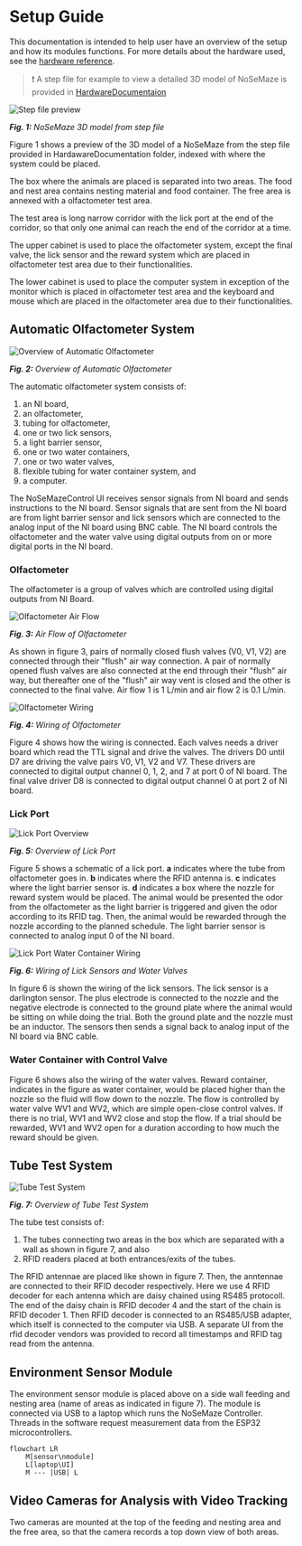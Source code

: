 # Setup Guide

This documentation is intended to help user have an overview of the setup and how its modules functions. For more details about the hardware used, see the [hardware reference](./hardwareReference.md).

> :exclamation: A step file for example to view a detailed 3D model of NoSeMaze is provided in [HardwareDocumentaion](../HardwareDocumentation/)

![Step file preview](/Documentation/_images/NoSeMaze3DIndexed.png)

*__Fig. 1:__ NoSeMaze 3D model from step file*

Figure 1 shows a preview of the 3D model of a NoSeMaze from the step file provided in HardawareDocumentation folder, indexed with where the system could be placed.

The box where the animals are placed is separated into two areas. The food and nest area contains nesting material and food container. The free area is annexed with a olfactometer test area.

The test area is long narrow corridor with the lick port at the end of the corridor, so that only one animal can reach the end of the corridor at a time.

The upper cabinet is used to place the olfactometer system, except the final valve, the lick sensor and the reward system which are placed in olfactometer test area due to their functionalities.

The lower cabinet is used to place the computer system in exception of the monitor which is placed in olfactometer test area and the keyboard and mouse which are placed in the olfactometer area due to their functionalities.

## Automatic Olfactometer System

![Overview of Automatic Olfactometer](/Documentation/_images/automaticOlfactometerOverview.PNG)

*__Fig. 2:__ Overview of Automatic Olfactometer*

The automatic olfactometer system consists of:

1. an NI board,
2. an olfactometer,
3. tubing for olfactometer,
4. one or two lick sensors,
5. a light barrier sensor,
6. one or two water containers,
7. one or two water valves,
8. flexible tubing for water container system, and
9. a computer.

The NoSeMazeControl UI receives sensor signals from NI board and sends instructions to the NI board. Sensor signals that are sent from the NI board are from light barrier sensor and lick sensors which are connected to the analog input of the NI board using BNC cable. The NI board controls the olfactometer and the water valve using digital outputs from on or more digital ports in the NI board.

### Olfactometer

The olfactometer is a group of valves which are controlled using digital outputs from NI Board.

![Olfactometer Air Flow](/Documentation/_images/olfactometerAirFlow.PNG)

*__Fig. 3:__ Air Flow of Olfactometer*

As shown in figure 3, pairs of normally closed flush valves (V0, V1, V2) are connected through their "flush" air way connection. A pair of normally opened flush valves are also connected at the end through their "flush" air way, but thereafter one of the "flush" air way vent is closed and the other is connected to the final valve. Air flow 1 is 1 L/min and air flow 2 is 0.1 L/min.

![Olfactometer Wiring](/Documentation/_images/olfactometerWiring.PNG)

*__Fig. 4:__ Wiring of Olfactometer*

Figure 4 shows how the wiring is connected. Each valves needs a driver board which read the TTL signal and drive the valves. The drivers D0 until D7 are driving the valve pairs V0, V1, V2 and V7. These drivers are connected to digital output channel 0, 1, 2, and 7 at port 0 of NI board. The final valve driver D8 is connected to digital output channel 0 at port 2 of NI board.

### Lick Port

![Lick Port Overview](/Documentation/_images/LickPortSimple.PNG)

*__Fig. 5:__ Overview of Lick Port*

Figure 5 shows a schematic of a lick port. __a__ indicates where the tube from olfactometer goes in. __b__ indicates where the RFID antenna is. __c__ indicates where the light barrier sensor is. __d__ indicates a box where the nozzle for reward system would be placed. The animal would be presented the odor from the olfactometer as the light barrier is triggered and given the odor according to its RFID tag. Then, the animal would be rewarded through the nozzle according to the planned schedule. The light barrier sensor is connected to analog input 0 of the NI board.

![Lick Port Water Container Wiring](/Documentation/_images/LickPortAndWaterWiringAndFlow.PNG)

*__Fig. 6:__ Wiring of Lick Sensors and Water Valves*

In figure 6 is shown the wiring of the lick sensors. The lick sensor is a darlington sensor. The plus electrode is connected to the nozzle and the negative electrode is connected to the ground plate where the animal would be sitting on while doing the trial. Both the ground plate and the nozzle must be an inductor. The sensors then sends a signal back to analog input of the NI board via BNC cable.

### Water Container with Control Valve

Figure 6 shows also the wiring of the water valves. Reward container, indicates in the figure as water container, would be placed higher than the nozzle so the fluid will flow down to the nozzle. The flow is controlled by water valve WV1 and WV2, which are simple open-close control valves. If there is no trial, WV1 and WV2 close and stop
the flow. If a trial should be rewarded, WV1 and WV2 open for a duration according to how much the reward should be given.

## Tube Test System

![Tube Test System](/Documentation/_images/tubeTestWiringSimple.PNG)

*__Fig. 7:__ Overview of Tube Test System*

The tube test consists of:

1. The tubes connecting two areas in the box which are separated with a wall as shown in figure 7, and also
2. RFID readers placed at both entrances/exits of the tubes.

The RFID antennae are placed like shown in figure 7. Then, the anntennae are connected to their RFID decoder respectively. Here we use 4 RFID decoder for each antenna which are daisy chained using RS485 protocoll. The end of the daisy chain is RFID decoder 4 and the start of the chain is RFID decoder 1. Then RFID decoder is connected to an RS485/USB adapter, which itself is connected to the computer via USB. A separate UI from the rfid decoder vendors was provided to record all timestamps and RFID tag read from the antenna.

## Environment Sensor Module

The environment sensor module is placed above on a side wall feeding and nesting area (name of areas as indicated in figure 7). The module is connected via USB to a laptop which runs the NoSeMaze Controller. Threads in the software request measurement data from the ESP32 microcontrollers.

```mermaid
flowchart LR
    M[sensor\nmodule]
    L[laptop\UI]
    M --- |USB| L  
```

## Video Cameras for Analysis with Video Tracking

Two cameras are mounted at the top of the feeding and nesting area and the free area, so that the camera records a top down view of both areas.
